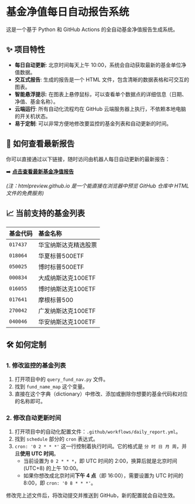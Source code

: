 # 基金净值每日自动报告系统

这是一个基于 Python 和 GitHub Actions 的全自动基金净值报告生成系统。

## ✨ 项目特性

- **每日自动更新**: 北京时间每天上午 10:00，系统会自动获取最新的基金单位净值数据。
- **交互式报告**: 生成的报告是一个 HTML 文件，包含清晰的数据表格和可交互的图表。
- **智能悬浮提示**: 在图表上悬停鼠标，可以查看单个数据点的详细信息（日期、净值、基金名称）。
- **云端运行**: 所有自动化流程均在 GitHub 云端服务器上执行，不依赖本地电脑的开关机状态。
- **易于定制**: 可以非常方便地修改要监控的基金列表和自动更新的时间。

## 🚀 如何查看最新报告

你可以直接通过以下链接，随时访问由机器人每日自动更新的最新报告：

➡️ **[点击查看最新基金净值报告](https://htmlpreview.github.io/?https://github.com/JasonYang0104/fund-report-autogen/blob/main/fund_report.html)**

*(注：htmlpreview.github.io 是一个能直接在浏览器中预览 GitHub 仓库中 HTML 文件的免费服务)*

## 📈 当前支持的基金列表

| 基金代码 | 基金名称 |
| :--- | :--- |
| `017437` | 华宝纳斯达克精选股票 |
| `018064` | 华夏标普500ETF |
| `050025` | 博时标普500ETF |
| `000834` | 大成纳斯达克100ETF |
| `016055` | 博时纳斯达克100ETF |
| `017641` | 摩根标普500 |
| `270042` | 广发纳斯达克100ETF |
| `040046` | 华安纳斯达克100ETF |

## 🛠️ 如何定制

### 1. 修改监控的基金列表

1.  打开项目中的 `query_fund_nav.py` 文件。
2.  找到 `fund_name_map` 这个变量。
3.  直接在这个字典（dictionary）中修改、添加或删除你想要的基金代码和对应的名称即可。

### 2. 修改自动更新时间

1.  打开项目中的自动化配置文件：`.github/workflows/daily_report.yml`。
2.  找到 `schedule` 部分的 `cron` 表达式。
3.  `cron: '0 2 * * *'` 这一行控制着执行时间。它的格式是 `分 时 日 月 周`，并且**使用 UTC 时间**。
    -   当前设置为 `0 2 * * *`，即 UTC 时间的 2:00，换算后就是北京时间 (UTC+8) 的上午 10:00。
    -   如果你想改成北京时间**下午 4 点**（即 16:00），需要设置为 UTC 时间的 8:00，即 `cron: '0 8 * * *'`。

修改完上述文件后，将改动提交并推送到 GitHub，新的配置就会自动生效。 
